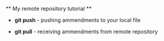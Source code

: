 ** My remote repository tutorial **

* **git push** -  pushing ammendments to your local file

* **git pull** - receiving ammendments from remote repository
